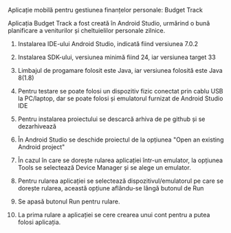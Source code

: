 Aplicație mobilă pentru gestiunea finanțelor personale: Budget Track

Aplicația Budget Track a fost creată în Android Studio, urmărind o bună planificare a veniturilor și cheltuielilor personale zilnice.

1. Instalarea IDE-ului Android Studio, indicată fiind versiunea 7.0.2
2. Instalarea SDK-ului, versiunea minimă fiind 24, iar versiunea target 33
3. Limbajul de progamare folosit este Java, iar versiunea folosită este Java 8(1.8)
4. Pentru testare se poate folosi un dispozitiv fizic conectat prin cablu USB la PC/laptop, dar se poate folosi și emulatorul
furnizat de Android Studio IDE

5. Pentru instalarea proiectului se descarcă arhiva de pe github și se dezarhivează
6. În Android Studio se deschide proiectul de la opțiunea "Open an existing Android project"
7. În cazul în care se dorește rularea aplicației într-un emulator, la opțiunea Tools se selectează Device Manager și se alege un emulator.

8. Pentru rularea aplicației se selectează dispozitivul/emulatorul pe care se dorește rularea, această opțiune aflându-se lângă butonul de Run
9. Se apasă butonul Run pentru rulare.
10. La prima rulare a aplicației se cere crearea unui cont pentru a putea folosi aplicația.
